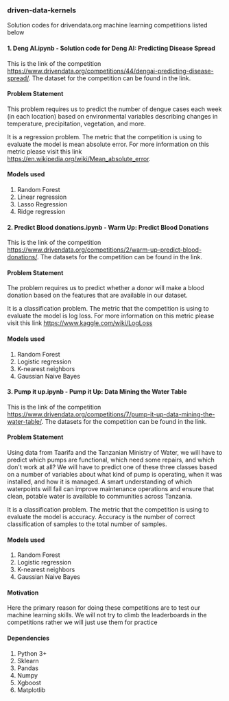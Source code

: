 ### driven-data-kernels
Solution codes for drivendata.org machine learning competitions listed below

#### 1. Deng AI.ipynb - Solution code for Deng AI: Predicting Disease Spread  
This is the link of the competition https://www.drivendata.org/competitions/44/dengai-predicting-disease-spread/. The dataset for the competition can be found in the link.  
#### Problem Statement  
This problem requires us to predict the number of dengue cases each week (in each location) based on environmental variables 
describing changes in temperature, precipitation, vegetation, and more.

It is a regression problem. The metric that the competition is using to evaluate the model is mean absolute error. For more information on this metric please visit this link https://en.wikipedia.org/wiki/Mean_absolute_error.  
#### Models used  
1. Random Forest
2. Linear regression
3. Lasso Regression
4. Ridge regression

#### 2. Predict Blood donations.ipynb - Warm Up: Predict Blood Donations
This is the link of the competition https://www.drivendata.org/competitions/2/warm-up-predict-blood-donations/. The datasets for the competition can be found in the link.  
#### Problem Statement
The problem requires us to predict whether a donor will make a blood donation based on the features that are available in our dataset.

It is a classification problem. The metric that the competition is using to evaluate the model is log loss. For more information on this metric please visit this link https://www.kaggle.com/wiki/LogLoss

#### Models used  
1. Random Forest
2. Logistic regression
3. K-nearest neighbors
4. Gaussian Naive Bayes

#### 3. Pump it up.ipynb - Pump it Up: Data Mining the Water Table
This is the link of the competition https://www.drivendata.org/competitions/7/pump-it-up-data-mining-the-water-table/. The datasets for the competition can be found in the link.  
#### Problem Statement
Using data from Taarifa and the Tanzanian Ministry of Water, we will have to  predict which pumps are functional, which need some repairs,
and which don't work at all?  We will have to predict one of these three classes based on a number of variables about what kind of pump 
is operating, when it was installed, and how it is managed. 
A smart understanding of which waterpoints will fail can improve maintenance operations and ensure that clean, potable water is available 
to communities across Tanzania.  

It is a classification problem. The metric that the competition is using to evaluate the model is accuracy. Accuracy is the number of correct classification of samples to the total number of samples.

#### Models used  
1. Random Forest
2. Logistic regression
3. K-nearest neighbors
4. Gaussian Naive Bayes

#### Motivation
Here the primary reason for doing these competitions are to test our machine learning skills. 
We will not try to climb the leaderboards in the competitions rather we will just use them for practice

#### Dependencies
1. Python 3+
2. Sklearn
3. Pandas
4. Numpy
5. Xgboost
6. Matplotlib
